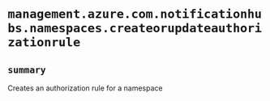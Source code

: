 # `management.azure.com.notificationhubs.namespaces.createorupdateauthorizationrule`

## `summary`
Creates an authorization rule for a namespace


